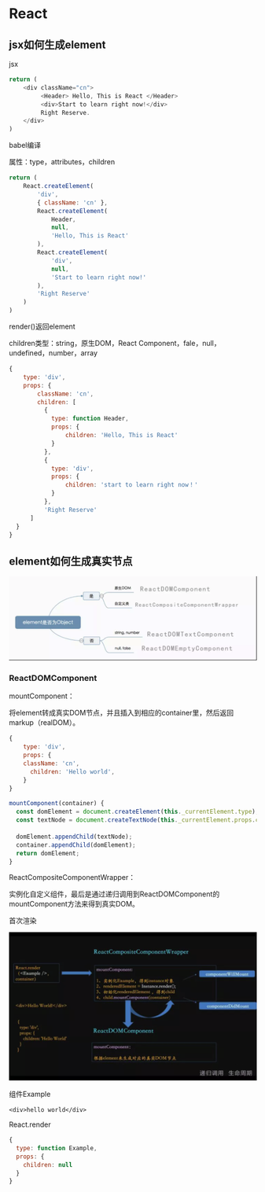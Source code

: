 # React

## jsx如何生成element

jsx

```js
return (
    <div className="cn">
         <Header> Hello, This is React </Header>
         <div>Start to learn right now!</div>
         Right Reserve.
    </div>
)
```

babel编译

属性：type，attributes，children

```js
return (
    React.createElement(
        'div',
        { className: 'cn' },
        React.createElement(
            Header,
            null,
            'Hello, This is React'
        ),
        React.createElement(
            'div',
            null,
            'Start to learn right now!'
        ),
        'Right Reserve'
    )
)
```

render()返回element

children类型：string，原生DOM，React Component，fale，null， undefined，number，array

```js
{
    type: 'div',
    props: {
        className: 'cn',
        children: [
          {
            type: function Header,
            props: {
                children: 'Hello, This is React'
            }
          },
          {
            type: 'div',
            props: {
                children: 'start to learn right now！'
            }
          },
          'Right Reserve'
      ]
  }
}
```

## element如何生成真实节点

![转化](https://github.com/sj279811799/Daily/blob/master/notes/front-end/images/react.png)

### ReactDOMComponent

mountComponent：

将element转成真实DOM节点，并且插入到相应的container里，然后返回markup（realDOM）。

```js
{
    type: 'div',
    props: {
    className: 'cn',
      children: 'Hello world',
    }
}
```

```js
mountComponent(container) {
  const domElement = document.createElement(this._currentElement.type);
  const textNode = document.createTextNode(this._currentElement.props.children);

  domElement.appendChild(textNode);
  container.appendChild(domElement);
  return domElement;
}
```

ReactCompositeComponentWrapper：

实例化自定义组件，最后是通过递归调用到ReactDOMComponent的mountComponent方法来得到真实DOM。

首次渲染

![首次渲染](https://github.com/sj279811799/Daily/blob/master/notes/front-end/images/react1.png)

组件Example

```
<div>hello world</div>
```

React.render

```js
{
  type: function Example,
  props: {
    children: null
  }
}
```